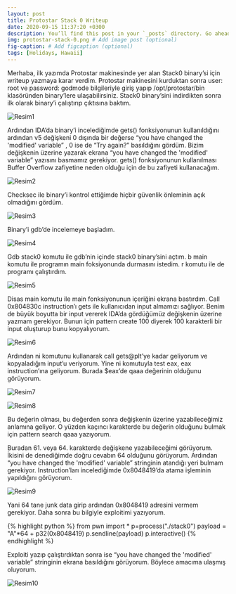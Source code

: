 ```yaml
---
layout: post
title: Protostar Stack 0 Writeup
date: 2020-09-15 11:37:20 +0300
description: You’ll find this post in your `_posts` directory. Go ahead and edit it and re-build the site to see your changes. # Add post description (optional)
img: protostar-stack-0.png # Add image post (optional)
fig-caption: # Add figcaption (optional)
tags: [Holidays, Hawaii]
---
```

Merhaba, ilk yazımda Protostar makinesinde yer alan Stack0 binary’si için writeup yazmaya karar verdim. Protostar makinesini kurduktan sonra user: root ve password: godmode bilgileriyle giriş yapıp /opt/protostar/bin klasöründen binary’lere ulaşabilirsiniz. Stack0 binary’sini indirdikten sonra ilk olarak binary’i çalıştırıp çıktısına baktım.

![Resim1]({{site.baseurl}}/assets/img/ss1.png)

Ardından IDA’da binary’i incelediğimde gets() fonksiyonunun kullanıldığını ardından v5 değişkeni 0 dışında bir değerse “you have changed the 'modified' variable” , 0 ise de “Try again?” basıldığını gördüm. Bizim değişkenin üzerine yazarak ekrana “you have changed the 'modified' variable” yazısını basmamız gerekiyor. gets() fonksiyonunun kullanılması Buffer Overflow zafiyetine neden olduğu için de bu zafiyeti kullanacağım.

![Resim2]({{site.baseurl}}/assets/img/ss2.png)

Checksec ile binary’i kontrol ettiğimde hiçbir güvenlik önleminin açık olmadığını gördüm.

![Resim3]({{site.baseurl}}/assets/img/ss3.png)

Binary’i gdb’de incelemeye başladım.

![Resim4]({{site.baseurl}}/assets/img/ss4.png)

Gdb stack0 komutu ile gdb’nin içinde stack0 binary’sini açtım. b main komutu ile programın main foksiyonunda durmasını istedim. r komutu ile de programı çalıştırdım. 

![Resim5]({{site.baseurl}}/assets/img/ss5.png)

Disas main komutu ile main fonksiyonunun içeriğini ekrana bastırdım. Call 0x804830c instruction’ı gets ile kullanıcıdan input almamızı sağlıyor. Benim de büyük boyutta bir input vererek IDA’da gördüğümüz değişkenin üzerine yazmam gerekiyor. Bunun için pattern create 100 diyerek 100 karakterli bir input oluşturup bunu kopyalıyorum.

![Resim6]({{site.baseurl}}/assets/img/ss6.png)

Ardından ni komutunu kullanarak call gets@plt’ye kadar geliyorum ve kopyaladığım input’u veriyorum. Yine ni komutuyla test eax, eax instruction’ına  geliyorum. Burada $eax’de qaaa değerinin olduğunu görüyorum.

![Resim7]({{site.baseurl}}/assets/img/ss7.png)

![Resim8]({{site.baseurl}}/assets/img/ss8.png)

Bu değerin olması, bu değerden sonra değişkenin üzerine yazabileceğimiz anlamına geliyor. O yüzden kaçıncı karakterde bu değerin olduğunu bulmak için pattern search qaaa yazıyorum.

Buradan 61. veya 64. karakterde değişkene yazabileceğimi görüyorum. İkisini de denediğimde doğru cevabın 64 olduğunu görüyorum. Ardından  “you have changed the 'modified' variable” stringinin atandığı yeri bulmam gerekiyor. Instruction’ları incelediğimde 0x8048419’da atama işleminin yapıldığını görüyorum.

![Resim9]({{site.baseurl}}/assets/img/ss10.png)

Yani 64 tane junk data girip ardından  0x8048419 adresini vermem gerekiyor. 
Daha sonra bu bilgiyle exploitimi yazıyorum.

{% highlight python %}
from pwn import *
p=process("./stack0")
payload = "A"*64 + p32(0x8048419) 
p.sendline(payload)
p.interactive()
{% endhighlight %}

Exploiti yazıp çalıştırdıktan sonra ise “you have changed the 'modified' variable” stringinin ekrana basıldığını görüyorum. Böylece amacıma ulaşmış oluyorum.

![Resim10]({{site.baseurl}}/assets/img/ss9.png)

